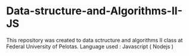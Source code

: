 # Data-structure-and-Algorithms-II-JS

This repository was created to data sctructure and algorithms II class at Federal University of Pelotas.
Language used : Javascript ( Nodejs ) 

